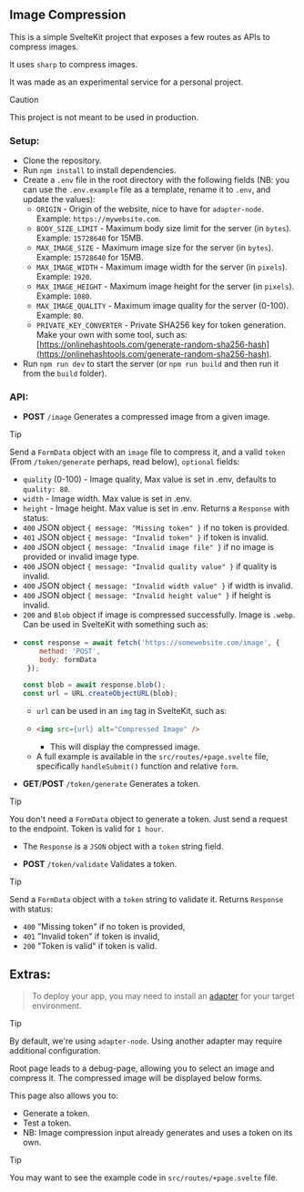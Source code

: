 ## Image Compression
This is a simple SvelteKit project that exposes a few routes as APIs to compress images.

It uses `sharp` to compress images.

It was made as an experimental service for a personal project. 

> [!CAUTION] 
> This project is not meant to be used in production.

### Setup:
- Clone the repository.
- Run `npm install` to install dependencies.
- Create a `.env` file in the root directory with the following fields (NB: you can use the `.env.example` file as a template, rename it to `.env`, and update the values):
  - `ORIGIN` - Origin of the website, nice to have for `adapter-node`. Example: `https://mywebsite.com`.
  - `BODY_SIZE_LIMIT` - Maximum body size limit for the server (in `bytes`). Example: `15728640` for 15MB.
  - `MAX_IMAGE_SIZE` - Maximum image size for the server (in `bytes`). Example: `15728640` for 15MB.
  - `MAX_IMAGE_WIDTH` - Maximum image width for the server (in `pixels`). Example: `1920`.
  - `MAX_IMAGE_HEIGHT` - Maximum image height for the server (in `pixels`). Example: `1080`.
  - `MAX_IMAGE_QUALITY` - Maximum image quality for the server (0-100). Example: `80`.
  - `PRIVATE_KEY_CONVERTER` - Private SHA256 key for token generation. Make your own with some tool, such as: [https://onlinehashtools.com/generate-random-sha256-hash](https://onlinehashtools.com/generate-random-sha256-hash).
- Run `npm run dev` to start the server (or `npm run build` and then run it from the `build` folder).

### API:
- **POST** `/image` Generates a compressed image from a given image.
> [!TIP]
> Send a `FormData` object with an `image` file to compress it, and a valid `token` (From `/token/generate` perhaps, read below), `optional` fields:
> - `quality` (0-100) - Image quality, Max value is set in .env, defaults to `quality: 80`.
> - `width` - Image width. Max value is set in .env.
> - `height` - Image height. Max value is set in .env.
> Returns a `Response` with status:
> - `400` JSON object `{ message: "Missing token" }` if no token is provided.
> - `401` JSON object `{ message: "Invalid token" }` if token is invalid.
> - `400` JSON object `{ message: "Invalid image file" }` if no image is provided or invalid image type.
> - `400` JSON object `{ message: "Invalid quality value" }` if quality is invalid.
> - `400` JSON object `{ message: "Invalid width value" }` if width is invalid.
> - `400` JSON object `{ message: "Invalid height value" }` if height is invalid.
> - `200` and `Blob` object if image is compressed successfully. Image is `.webp`. Can be used in SvelteKit with something such as:
> - ```javascript
>   const response = await fetch('https://somewebsite.com/image', {
>       method: 'POST',
>       body: formData
>    });
>
>   const blob = await response.blob();
>   const url = URL.createObjectURL(blob);
>   ```
>   - `url` can be used in an `img` tag in SvelteKit, such as:
>   - ```html
>     <img src={url} alt="Compressed Image" />
>     ```
>     - This will display the compressed image.
>   - A full example is available in the `src/routes/+page.svelte` file, specifically `handleSubmit()` function and relative `form`.
- **GET**/**POST** `/token/generate` Generates a token.
> [!TIP]
> You don't need a `FormData` object to generate a token. Just send a request to the endpoint. Token is valid for `1 hour`.
> - The `Response` is a `JSON` object with a `token` string field.
- **POST** `/token/validate` Validates a token.
> [!TIP]
> Send a `FormData` object with a `token` string to validate it. Returns `Response` with status:
> - `400` "Missing token" if no token is provided, 
> - `401` "Invalid token" if token is invalid,
> - `200` "Token is valid" if token is valid.


## Extras:

> To deploy your app, you may need to install an [adapter](https://svelte.dev/docs/kit/adapters) for your target environment.

> [!TIP]
> By default, we're using `adapter-node`. Using another adapter may require additional configuration.

Root page leads to a debug-page, allowing you to select an image and compress it. The compressed image will be displayed below forms.

This page also allows you to:
- Generate a token.
- Test a token.
- NB: Image compression input already generates and uses a token on its own.

> [!TIP]
> You may want to see the example code in `src/routes/+page.svelte` file.
